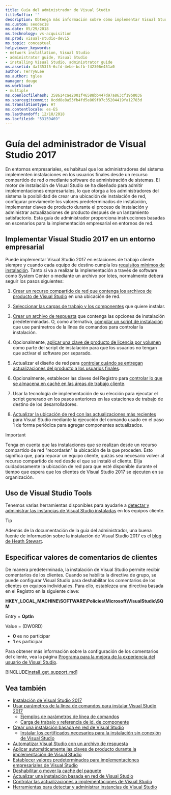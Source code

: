 ```yaml
---
title: Guía del administrador de Visual Studio
titleSuffix: ''
description: Obtenga más información sobre cómo implementar Visual Studio en un entorno empresarial.
ms.custom: seodec18
ms.date: 05/29/2018
ms.technology: vs-acquisition
ms.prod: visual-studio-dev15
ms.topic: conceptual
helpviewer_keywords:
- network installation, Visual Studio
- administrator guide, Visual Studio
- installing Visual Studio, administrator guide
ms.assetid: 4af353f5-6cfd-4ebe-bcfb-f42306e451a0
author: TerryGLee
ms.author: tglee
manager: douge
ms.workload:
- multiple
ms.openlocfilehash: 358614cae2001f46588bb447d97a863cf19b8036
ms.sourcegitcommit: 0cdd8e8a53fb4fd5e869f07c35204419fa12783d
ms.translationtype: HT
ms.contentlocale: es-ES
ms.lasthandoff: 12/10/2018
ms.locfileid: "53159469"
---
```

# <a name="visual-studio-2017-administrator-guide"></a>Guía del administrador de Visual Studio 2017

En entornos empresariales, es habitual que los administradores del sistema implementen instalaciones en los usuarios finales desde un recurso compartido de red o mediante software de administración de sistemas. El motor de instalación de Visual Studio se ha diseñado para admitir implementaciones empresariales, lo que otorga a los administradores del sistema la posibilidad de crear una ubicación de instalación de red, configurar previamente los valores predeterminados de instalación, implementar claves de producto durante el proceso de instalación y administrar actualizaciones de producto después de un lanzamiento satisfactorio. Esta guía de administrador proporciona instrucciones basadas en escenarios para la implementación empresarial en entornos de red.

## <a name="deploy-visual-studio-2017-in-an-enterprise-environment"></a>Implementar Visual Studio 2017 en un entorno empresarial

Puede implementar Visual Studio 2017 en estaciones de trabajo cliente siempre y cuando cada equipo de destino cumpla los [requisitos mínimos de instalación](/visualstudio/productinfo/vs2017-system-requirements-vs). Tanto si va a realizar la implementación a través de software como System Center o mediante un archivo por lotes, normalmente deberá seguir los pasos siguientes:

1. [Crear un recurso compartido de red que contenga los archivos de producto de Visual Studio](create-a-network-installation-of-visual-studio.md) en una ubicación de red.

2. [Seleccionar las cargas de trabajo y los componentes](workload-and-component-ids.md) que quiere instalar.

3. [Crear un archivo de respuesta](automated-installation-with-response-file.md) que contenga las opciones de instalación predeterminadas. O, como alternativa, [compilar un script de instalación](use-command-line-parameters-to-install-visual-studio.md) que use parámetros de la línea de comandos para controlar la instalación.

4. Opcionalmente, [aplicar una clave de producto de licencia por volumen](automatically-apply-product-keys-when-deploying-visual-studio.md) como parte del script de instalación para que los usuarios no tengan que activar el software por separado.

5. Actualizar el diseño de red para [controlar cuándo se entregan actualizaciones del producto a los usuarios finales](controlling-updates-to-visual-studio-deployments.md).

6. Opcionalmente, establecer las claves del Registro para [controlar lo que se almacena en caché en las áreas de trabajo cliente](set-defaults-for-enterprise-deployments.md).

7. Usar la tecnología de implementación de su elección para ejecutar el script generado en los pasos anteriores en las estaciones de trabajo de destino de los desarrolladores.

8. [Actualizar la ubicación de red con las actualizaciones más recientes](update-a-network-installation-of-visual-studio.md) para Visual Studio mediante la ejecución del comando usado en el paso 1 de forma periódica para agregar componentes actualizados.

> [!IMPORTANT]
> Tenga en cuenta que las instalaciones que se realizan desde un recurso compartido de red "recordarán" la ubicación de la que proceden. Esto significa que, para reparar un equipo cliente, quizás sea necesario volver al recurso compartido de red desde el que se instaló el cliente. Elija cuidadosamente la ubicación de red para que esté disponible durante el tiempo que espera que los clientes de Visual Studio 2017 se ejecuten en su organización.

## <a name="use-visual-studio-tools"></a>Uso de Visual Studio Tools

Tenemos varias herramientas disponibles para ayudarle a [detectar y administrar las instancias de Visual Studio instaladas](tools-for-managing-visual-studio-instances.md) en los equipos cliente.

> [!TIP]
> Además de la documentación de la guía del administrador, una buena fuente de información sobre la instalación de Visual Studio 2017 es el [blog de Heath Stewart](https://blogs.msdn.microsoft.com/heaths/tag/vs2017/).

## <a name="specify-customer-feedback-settings"></a>Especificar valores de comentarios de clientes

De manera predeterminada, la instalación de Visual Studio permite recibir comentarios de los clientes. Cuando se habilita la directiva de grupo, se puede configurar Visual Studio para deshabilitar los comentarios de los clientes en equipos individuales. Para ello, establezca una directiva basada en el Registro en la siguiente clave:

**HKEY_LOCAL_MACHINE\SOFTWARE\Policies\Microsoft\VisualStudio\SQM**

Entry = **OptIn**

Value = (DWORD)
* **0** es no participar
* **1** es participar

Para obtener más información sobre la configuración de los comentarios del cliente, vea la página [Programa para la mejora de la experiencia del usuario de Visual Studio](../ide/visual-studio-experience-improvement-program.md).

[!INCLUDE[install_get_support_md](includes/install_get_support_md.md)]

## <a name="see-also"></a>Vea también

* [Instalación de Visual Studio 2017](install-visual-studio.md)
* [Usar parámetros de la línea de comandos para instalar Visual Studio 2017](use-command-line-parameters-to-install-visual-studio.md)
  * [Ejemplos de parámetros de línea de comandos](command-line-parameter-examples.md)
  * [Carga de trabajo y referencia de id. de componente](workload-and-component-ids.md)
* [Crear una instalación basada en red de Visual Studio](create-a-network-installation-of-visual-studio.md)
  * [Instalar los certificados necesarios para la instalación sin conexión de Visual Studio](install-certificates-for-visual-studio-offline.md)
* [Automatizar Visual Studio con un archivo de respuesta](automated-installation-with-response-file.md)
* [Aplicar automáticamente las claves de producto durante la implementación de Visual Studio](automatically-apply-product-keys-when-deploying-visual-studio.md)
* [Establecer valores predeterminados para implementaciones empresariales de Visual Studio](set-defaults-for-enterprise-deployments.md)
* [Deshabilitar o mover la caché del paquete](disable-or-move-the-package-cache.md)
* [Actualizar una instalación basada en red de Visual Studio](update-a-network-installation-of-visual-studio.md)
* [Controlar las actualizaciones a implementaciones de Visual Studio](controlling-updates-to-visual-studio-deployments.md)
* [Herramientas para detectar y administrar instancias de Visual Studio](tools-for-managing-visual-studio-instances.md)
